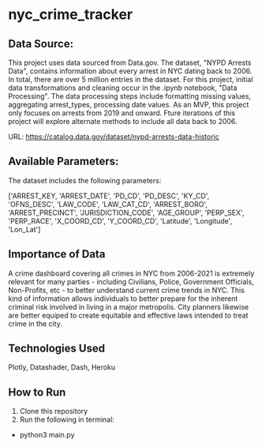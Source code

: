 # nyc_crime_tracker

## Data Source:

This project uses data sourced from Data.gov. The dataset, "NYPD Arrests Data", contains information about every arrest in NYC dating back to 2006. In total, there are over 5 million entries in the dataset.
For this project, initial data transformations and cleaning occur in the .ipynb notebook, "Data Processing". The data processing steps include formatting missing values, aggregating arrest_types, processing date values. As an MVP, this project only focuses on arrests from 2019 and onward. Fture iterations of this project will explore alternate methods to include all data back to 2006.

URL: https://catalog.data.gov/dataset/nypd-arrests-data-historic

## Available Parameters:

The dataset includes the following parameters:

  ['ARREST_KEY, 'ARREST_DATE', 'PD_CD', 'PD_DESC', 'KY_CD', 'OFNS_DESC', 'LAW_CODE', 'LAW_CAT_CD', 'ARREST_BORO', 'ARREST_PRECINCT',
       'JURISDICTION_CODE', 'AGE_GROUP', 'PERP_SEX', 'PERP_RACE', 'X_COORD_CD', 'Y_COORD_CD', 'Latitude', 'Longitude', 'Lon_Lat']
       
       
## Importance of Data

A crime dashboard covering all crimes in NYC from 2006-2021 is extremely relevant for many parties - including Civilians, Police, Government Officials, Non-Profits, etc - to better understand current crime trends in NYC. This kind of information allows individuals to better prepare for the inherent criminal risk involved in living in a major metropolis. City planners likewise are better equiped to create equitable and effective laws intended to treat crime in the city.


## Technologies Used

Plotly, Datashader, Dash, Heroku


## How to Run

1. Clone this repository
2. Run the following in terminal:
  - python3 main.py
